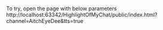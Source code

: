 To try, open the page with below parameters
http://localhost:63342/HighlightOfMyChat/public/index.html?channel=AitchEyeDee&tts=true

